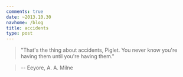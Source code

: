 ```yaml
---
comments: true
date: ~2013.10.30
navhome: /blog
title: accidents
type: post
---
```


> "That's the thing about accidents, Piglet.  You never know you're having
> them until you're having them."

> -- Eeyore, A. A. Milne
